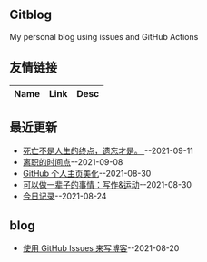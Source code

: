## Gitblog
My personal blog using issues and GitHub Actions
## 友情链接
| Name | Link | Desc | 
 | ---- | ---- | ---- |
## 最近更新
- [死亡不是人生的终点，遗忘才是。     ](https://github.com/phh95/gitblog/issues/12)--2021-09-11
- [离职的时间点](https://github.com/phh95/gitblog/issues/11)--2021-09-08
- [GitHub 个人主页美化](https://github.com/phh95/gitblog/issues/10)--2021-08-30
- [可以做一辈子的事情：写作&运动](https://github.com/phh95/gitblog/issues/9)--2021-08-30
- [今日记录](https://github.com/phh95/gitblog/issues/8)--2021-08-24
## blog
- [使用 GitHub Issues 来写博客](https://github.com/phh95/gitblog/issues/4)--2021-08-20
